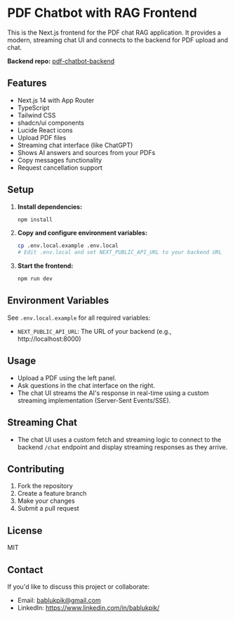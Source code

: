 # PDF Chatbot with RAG Frontend

This is the Next.js frontend for the PDF chat RAG application. It provides a modern, streaming chat UI and connects to the backend for PDF upload and chat.

**Backend repo:** [pdf-chatbot-backend](https://github.com/bablukpik/pdf-chatbot-backend)

## Features

- Next.js 14 with App Router
- TypeScript
- Tailwind CSS
- shadcn/ui components
- Lucide React icons
- Upload PDF files
- Streaming chat interface (like ChatGPT)
- Shows AI answers and sources from your PDFs
- Copy messages functionality
- Request cancellation support

## Setup

1. **Install dependencies:**
   ```sh
   npm install
   ```
2. **Copy and configure environment variables:**
   ```sh
   cp .env.local.example .env.local
   # Edit .env.local and set NEXT_PUBLIC_API_URL to your backend URL
   ```
3. **Start the frontend:**
   ```sh
   npm run dev
   ```

## Environment Variables

See `.env.local.example` for all required variables:

- `NEXT_PUBLIC_API_URL`: The URL of your backend (e.g., http://localhost:8000)

## Usage

- Upload a PDF using the left panel.
- Ask questions in the chat interface on the right.
- The chat UI streams the AI's response in real-time using a custom streaming implementation (Server-Sent Events/SSE).

## Streaming Chat

- The chat UI uses a custom fetch and streaming logic to connect to the backend `/chat` endpoint and display streaming responses as they arrive.

## Contributing

1. Fork the repository
2. Create a feature branch
3. Make your changes
4. Submit a pull request

## License

MIT

## Contact

If you'd like to discuss this project or collaborate:

- Email: bablukpik@gmail.com
- LinkedIn: https://www.linkedin.com/in/bablukpik/
